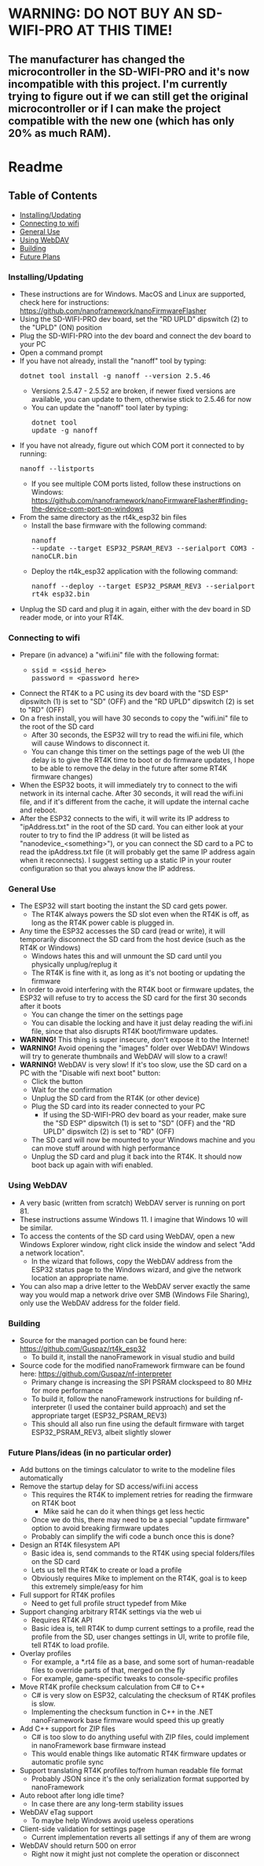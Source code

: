 # WARNING: DO NOT BUY AN SD-WIFI-PRO AT THIS TIME!
## The manufacturer has changed the microcontroller in the SD-WIFI-PRO and it's now incompatible with this project. I'm currently trying to figure out if we can still get the original microcontroller or if I can make the project compatible with the new one (which has only 20% as much RAM).
 
# Readme

## Table of Contents
- [Installing/Updating](#install)
- [Connecting to wifi](#wifi)
- [General Use](#general)
- [Using WebDAV](#webdav)
- [Building](#building)
- [Future Plans](#future)

<a id='install'></a>
### Installing/Updating
- These instructions are for Windows. MacOS and Linux are supported, check here for instructions: https://github.com/nanoframework/nanoFirmwareFlasher
- Using the SD-WIFI-PRO dev board, set the "RD UPLD" dipswitch (2) to the "UPLD" (ON) position
- Plug the SD-WIFI-PRO into the dev board and connect the dev board to your PC
- Open a command prompt
- If you have not already, install the "nanoff" tool by typing: <pre>dotnet tool install -g nanoff --version 2.5.46</pre>
	- Versions 2.5.47 - 2.5.52 are broken, if newer fixed versions are available, you can update to them, otherwise stick to 2.5.46 for now
	- You can update the "nanoff" tool later by typing: <pre>dotnet tool update -g nanoff</pre>
- If you have not already, figure out which COM port it connected to by running: <pre>nanoff --listports</pre>
	- If you see multiple COM ports listed, follow these instructions on Windows: https://github.com/nanoframework/nanoFirmwareFlasher#finding-the-device-com-port-on-windows
- From the same directory as the rt4k&#95;esp32 bin files
	- Install the base firmware with the following command: <pre>nanoff --update --target ESP32&#95;PSRAM&#95;REV3 --serialport COM3 --clrfile nanoCLR.bin
	- Deploy the rt4k&#95;esp32 application with the following command: <pre>nanoff --deploy --target ESP32&#95;PSRAM&#95;REV3 --serialport COM3 --image rt4k&#95;esp32.bin</pre>
- Unplug the SD card and plug it in again, either with the dev board in SD reader mode, or into your RT4K.

<a id='wifi'></a>
### Connecting to wifi
- Prepare (in advance) a "wifi.ini" file with the following format:
	- <pre>ssid = &lt;ssid&#95;here&gt;<br>password = &lt;password&#95;here&gt;</pre>
- Connect the RT4K to a PC using its dev board with the "SD ESP" dipswitch (1) is set to "SD" (OFF) and the "RD UPLD" dipswitch (2) is set to "RD" (OFF)
- On a fresh install, you will have 30 seconds to copy the "wifi.ini" file to the root of the SD card
	- After 30 seconds, the ESP32 will try to read the wifi.ini file, which will cause Windows to disconnect it.
	- You can change this timer on the settings page of the web UI (the delay is to give the RT4K time to boot or do firmware updates, I hope to be able to remove the delay in the future after some RT4K firmware changes)
- When the ESP32 boots, it will immediately try to connect to the wifi network in its internal cache. After 30 seconds, it will read the wifi.ini file, and if it's different from the cache, it will update the internal cache and reboot.
- After the ESP32 connects to the wifi, it will write its IP address to "ipAddress.txt" in the root of the SD card. You can either look at your router to try to find the IP address (it will be listed as "nanodevice_&lt;something&gt;"), or you can connect the SD card to a PC to read the ipAddress.txt file (it will probably get the same IP address again when it reconnects). I suggest setting up a static IP in your router configuration so that you always know the IP address.


<a id='general'></a>
### General Use
- The ESP32 will start booting the instant the SD card gets power.
    - The RT4K always powers the SD slot even when the RT4K is off, as long as the RT4K power cable is plugged in.
- Any time the ESP32 accesses the SD card (read or write), it will temporarily disconnect the SD card from the host device (such as the RT4K or Windows)
    - Windows hates this and will unmount the SD card until you physically unplug/replug it
    - The RT4K is fine with it, as long as it's not booting or updating the firmware
- In order to avoid interfering with the RT4K boot or firmware updates, the ESP32 will refuse to try to access the SD card for the first 30 seconds after it boots
	- You can change the timer on the settings page
	- You can disable the locking and have it just delay reading the wifi.ini file, since that also disrupts RT4K boot/firmware updates.
- **WARNING!** This thing is super insecure, don't expose it to the Internet!
- **WARNING!** Avoid opening the "images" folder over WebDAV! Windows will try to generate thumbnails and WebDAV will slow to a crawl!
- **WARNING!** WebDAV is very slow! If it's too slow, use the SD card on a PC with the "Disable wifi next boot" button:
    - Click the button
    - Wait for the confirmation
    - Unplug the SD card from the RT4K (or other device)
    - Plug the SD card into its reader connected to your PC
        - If using the SD-WIFI-PRO dev board as your reader, make sure the "SD ESP" dipswitch (1) is set to "SD" (OFF) and the "RD UPLD" dipswitch (2) is set to "RD" (OFF)
    - The SD card will now be mounted to your Windows machine and you can move stuff around with high performance
    - Unplug the SD card and plug it back into the RT4K. It should now boot back up again with wifi enabled.

<a id='webdav'></a>
### Using WebDAV
- A very basic (written from scratch) WebDAV server is running on port 81.
- These instructions assume Windows 11. I imagine that Windows 10 will be similar.
- To access the contents of the SD card using WebDAV, open a new Windows Explorer window, right click inside the window and select "Add a network location".
	- In the wizard that follows, copy the WebDAV address from the ESP32 status page to the Windows wizard, and give the network location an appropriate name.
- You can also map a drive letter to the WebDAV server exactly the same way you would map a network drive over SMB (Windows File Sharing), only use the WebDAV address for the folder field.

<a id='building'></a>
### Building
- Source for the managed portion can be found here: https://github.com/Guspaz/rt4k_esp32
	- To build it, install the nanoFramework in visual studio and build
- Source code for the modified nanoFramework firmware can be found here: https://github.com/Guspaz/nf-interpreter
	- Primary change is increasing the SPI PSRAM clockspeed to 80 MHz for more performance
	- To build it, follow the nanoFramework instructions for building nf-interpreter (I used the container build approach) and set the appropriate target (ESP32_PSRAM_REV3)
	- This should all also run fine using the default firmware with target ESP32_PSRAM_REV3, albeit slightly slower

<a id='future'></a>
### Future Plans/ideas (in no particular order)
- Add buttons on the timings calculator to write to the modeline files automatically
- Remove the startup delay for SD access/wifi.ini access
	- This requires the RT4K to implement retries for reading the firmware on RT4K boot
		- Mike said he can do it when things get less hectic
	- Once we do this, there may need to be a special "update firmware" option to avoid breaking firmware updates
	- Probably can simplify the wifi code a bunch once this is done?
- Design an RT4K filesystem API
	- Basic idea is, send commands to the RT4K using special folders/files on the SD card
	- Lets us tell the RT4K to create or load a profile
	- Obviously requires Mike to implement on the RT4K, goal is to keep this extremely simple/easy for him
- Full support for RT4K profiles
	- Need to get full profile struct typedef from Mike
- Support changing arbitrary RT4K settings via the web ui
	- Requires RT4K API
	- Basic idea is, tell RT4K to dump current settings to a profile, read the profile from the SD, user changes settings in UI, write to profile file, tell RT4K to load profile.
- Overlay profiles
	- For example, a *.rt4 file as a base, and some sort of human-readable files to override parts of that, merged on the fly
	- For example, game-specific tweaks to console-specific profiles
- Move RT4K profile checksum calculation from C# to C++
	- C# is very slow on ESP32, calculating the checksum of RT4K profiles is slow.
	- Implementing the checksum function in C++ in the .NET nanoFramework base firmware would speed this up greatly
- Add C++ support for ZIP files
	- C# is too slow to do anything useful with ZIP files, could implement in nanoFramework base firmware instead
	- This would enable things like automatic RT4K firmware updates or automatic profile sync
- Support translating RT4K profiles to/from human readable file format
	- Probably JSON since it's the only serialization format supported by nanoFramework
- Auto reboot after long idle time?
	- In case there are any long-term stability issues
- WebDAV eTag support
	- To maybe help Windows avoid useless operations
- Client-side validation for settings page
	- Current implementation reverts all settings if any of them are wrong
- WebDAV should return 500 on error
	- Right now it might just not complete the operation or disconnect
